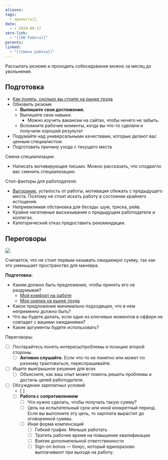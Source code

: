 ```yaml
---
aliases: 
tags:
  - зрелость/🌱
date:
  - - 2024-08-17
zero-link:
  - "[[00 Работа]]"
parents: 
linked:
  - "[[Смена работы]]"
---
```

Рассылать резюме и проходить собеседования можно за месяц до увольнения.

## Подготовка
- [Как понять, сколько вы стоите на рынке труда](Как%20понять,%20сколько%20вы%20стоите%20на%20рынке%20труда.md)
- Обновить резюме
	- **Выпишите свои достижения.**
	- Выпишите свои навыки.
		- Можно изучить вакансии на сайтах, чтобы ничего не забыть.
	- Вспомните рабочие моменты, когда вы что-то сделали и получили хороший результат
- Подумайте над универсальными качествами, которые делают вас ценным специалистом.
- Подготовить причину ухода с текущего места

Смена специализации:
- Написать мотивирующее письмо. Можно рассказать, что сподвигло вас сменить специализацию. 

Стоп-факторы для работодателя:
- [Выгорание](Выгорание.md), усталость от работы, мотивация сбежать с предыдущего места. Поэтому не стоит искать работу в состоянии крайнего истощения.
- Неприемлимая обстановка для беседы: шум, тряска, рейв.
- Крайне негативные высказывания о предыдущем работодателе и коллегах.
- Категорический отказ предоставить рекомендации.
## Переговоры
![](Переговоры.md#^4568d2)

Считается, что не стоит первым называть ожидаемую сумму, так как это уменьшает пространство для маневра.

**Подготовка:**
- Каким должно быть предложение, чтобы принять его не раздумывая?
	- [Мой комфорт на работе](Мой%20комфорт%20на%20работе.md)
	- [Моя оценка на рынке труда](Моя%20оценка%20на%20рынке%20труда.md)
- Какое предложение минимально подходящее, что в нем непременно должно быть?
- Что вы будете делать, если один из ключевых моментов в оффере не совпадет с вашими ожиданиями?
- Какие аргументы будете использовать?

Переговоры:
- [ ] Постарайтесь понять интересы/проблемы и позицию второй стороны.
	- [ ] **Активно слушайте.** Если что-то не понятно или может по разному трактоваться, переспрашивайте.
- [ ] Ищите выигрышное решение для всех
	- [ ] Объясните, как ваш опыт может помочь решить проблемы и достичь целей работодателя.
- [ ] Обсуждение зарплатных условий
	- [ ] 
	- [ ]  **Работа с сопротивлением**
		- [ ] Что нужно сделать, чтобы получать такую сумму?
		- [ ] Цель на испытательный срок или иной конкретный период. Если вы выполните эту цель, то зарплата вырастит до оговоренной суммы.
		- [ ] Иная форма компенсаций
			- [ ] Гибкий график. Меньше работать
			- [ ] Тратить рабочее время на повышение квалификации
			- [ ] Взятие дополнительной ответственности
			- [ ] Sign-on bonus — бонус, который единоразово выплачивают при выходе на работу.
